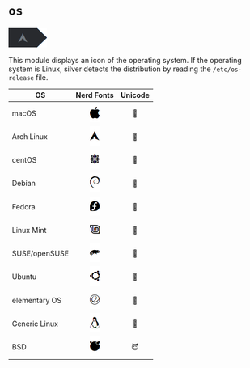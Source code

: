 # `os`
![](os.png)

This module displays an icon of the operating system. If the operating system is Linux, silver detects the distribution by reading the `/etc/os-release` file.

| OS            | Nerd Fonts          | Unicode   |
| ------------- | :-----------------: | :-------: |
| macOS         | ![](darwin.png)     | &#x1f34e; |
| Arch Linux    | ![](arch.png)       | &#x1f427; |
| centOS        | ![](centos.png)     | &#x1f427; |
| Debian        | ![](debian.png)     | &#x1f427; |
| Fedora        | ![](fedora.png)     | &#x1f427; |
| Linux Mint    | ![](mint.png)       | &#x1f427; |
| SUSE/openSUSE | ![](suse.png)       | &#x1f427; |
| Ubuntu        | ![](ubuntu.png)     | &#x1f427; |
| elementary OS | ![](elementary.png) | &#x1f427; |
| Generic Linux | ![](tux.png)        | &#x1f427; |
| BSD           | ![](bsd.png)        | &#x1f608; |
